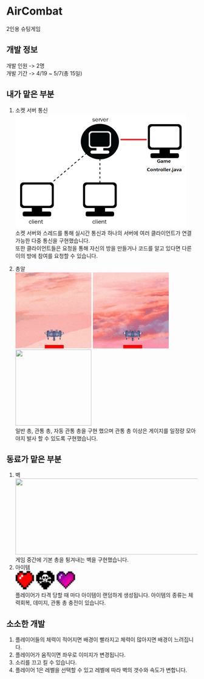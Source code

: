 # AirCombat
  2인용 슈팅게임

## 개발 정보
개발 인원 -> 2명   
개발 기간 -> 4/19 ~ 5/7(총 15일)

## 내가 맡은 부분
1. 소켓 서버 통신   
  <img src=".\img\AirCombatSocket.png" width="450px" height="300px"></img>   
  소켓 서버와 스레드를 통해 실시간 통신과 하나의 서버에 여러 클라이언트가 연결 가능한 다중 통신을 구현했습니다.   
  또한 클라이언트들은 요청을 통해 자신의 방을 만들거나 코드를 알고 있다면 다른 이의 방에 참여를 요청할 수 있습니다.   
  
2. 총알   
  <img src=".\img\gun01.gif" width="200px" height="200px"></img> 
  <img src=".\img\gun02.gif" width="200px" height="200px"></img> 
  <img src=".\img\gun03.gif" width="200px" height="200px"></img>   
  일반 총, 관통 총, 자동 관통 총을 구현 했으며 관통 총 이상은 게이지를 일정량 모아야지 발사 할 수 있도록 구현했습니다.   

## 동료가 맡은 부분
1. 벽   
  <img src=".\img\wall.gif" width="500px" height="200px"></img>   
  게임 중간에 기본 총을 튕겨내는 벽을 구현했습니다.   
2. 아이템   
  <img src=".\img\item2.png" width="50px" height="50px"></img> 
  <img src=".\img\item3.png" width="50px" height="50px"></img> 
  <img src=".\img\item1.png" width="50px" height="50px"></img>    
  플레이어가 타격 당할 때 마다 아이템이 랜덤하게 생성됩니다.
  아이템의 종류는 체력회복, 데미지, 관통 총 충전이 있습니다.   

## 소소한 개발
1. 플레이어들의 체력이 적어지면 배경이 빨라지고 체력이 많아지면 배경이 느려집니다.   
2. 플레이어가 움직이면 좌우로 이미지가 변경됩니다.   
3. 소리를 끄고 킬 수 있습니다.   
4. 플레이어 1은 레벨을 선택할 수 있고 레벨에 따라 벽의 갯수와 속도가 변합니다.   
